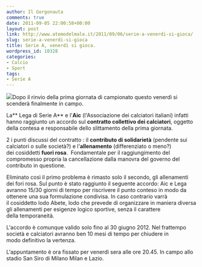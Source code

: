 ```yaml
---
author: Il Gorgonauta
comments: true
date: 2011-09-05 22:00:58+00:00
layout: post
link: http://www.atomodelmale.it/2011/09/06/serie-a-venerdi-si-gioca/
slug: serie-a-venerdi-si-gioca
title: Serie A, venerdì si gioca.
wordpress_id: 10328
categories:
- Calcio
- Sport
tags:
- Serie A
---
```


[![](http://www.atomodelmale.it/wp-content/uploads/2011/09/sciopero-calciatori-300x200.jpg)](http://www.atomodelmale.it/wp-content/uploads/2011/09/sciopero-calciatori.jpg)Dopo il rinvio della prima giornata di campionato questo venerdì si scenderà finalmente in campo.

La** Lega di Serie A** e l'**Aic** (l'Associazione dei calciatori italiani) infatti hanno raggiunto un accordo sul **contratto collettivo dei calciatori**, oggetto della contesa e responsabile dello slittamento della prima giornata.

2 i punti discussi del contratto : il **contributo di solidarietà** (pendente sui calciatori o sulle società?) e l'**allenamento** (differenziato o meno?) dei cosiddetti **fuori rosa**.  Fondamentale per il raggiungimento del compromesso propria la cancellazione dalla manovra del governo del contributo in questione.

Eliminato così il primo problema è rimasto solo il secondo, gli allenamenti dei fori rosa. Sul punto è stato raggiunto il seguente accordo: Aic e Lega avranno 15/30 giorni di tempo per riscrivere il punto conteso in modo da ottenere una sua formulazione condivisa. In caso contrario varrà il cosiddetto lodo Abete, lodo che prevede di organizzare in maniera diversa gli allenamenti per esigenze logico sportive, senza il carattere della temporaneità.


L'accordo è comunque valido solo fino al 30 giugno 2012. Nel frattempo società e calciatori avranno ben 10 mesi di tempo per chiudere in modo definitivo la vertenza.

L'appuntamento è ora fissato per venerdì sera alle ore 20.45. In campo allo stadio San Siro di Milano Milan e Lazio.
